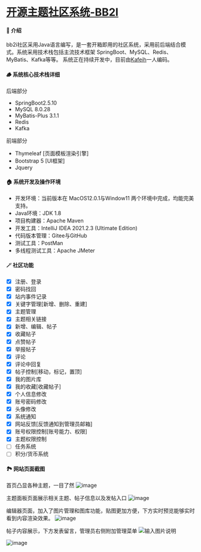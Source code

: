 # [开源主题社区系统-BB2I](https://devnts.com)

#### 📖 介绍
bb2i社区采用Java语言编写，是一套开箱即用的社区系统，采用前后端结合模式。系统采用技术栈包括主流技术框架 SpringBoot、MySQL、Redis、MyBatis、Kafka等等。
系统正在持续开发中，目前由[Kafeih](https://gitee.com/kafeih)一人编码。

#### 🪵 系统核心技术栈详细
后端部分
- SpringBoot2.5.10
- MySQL 8.0.28
- MyBatis-Plus 3.1.1
- Redis 
- Kafka

前端部分
- Thymeleaf [页面模板渲染引擎]
- Bootstrap 5 [UI框架]
- Jquery

#### 🏠 系统开发及操作环境
- 开发环境：当前版本在 MacOS12.0.1与Window11 两个环境中完成，均能完美支持。
- Java环境：JDK 1.8
- 项目构建器：Apache Maven
- 开发工具：IntelliJ IDEA 2021.2.3 (Ultimate Edition)
- 代码版本管理：Gitee与GitHub
- 测试工具：PostMan
- 多线程测试工具：Apache JMeter

#### 🪄 社区功能
- [x] 注册、登录
- [x] 密码找回
- [x] 站内事件记录
- [x] 关键字管理[新增、删除、重建]
- [x] 主题管理
- [x] 主题相关链接
- [x] 新增、编辑、帖子
- [x] 收藏帖子
- [x] 点赞帖子
- [x] 举报帖子
- [x] 评论
- [x] 评论中回复
- [x] 帖子控制[移动，标记，置顶]
- [x] 我的图片库
- [x] 我的收藏[收藏帖子]
- [x] 个人信息修改
- [x] 账号密码修改
- [x] 头像修改
- [x] 系统通知
- [x] 网站反馈[反馈通知到管理员邮箱]
- [x] 账号权限控制[账号能力、权限]
- [x] 主题权限控制
- [ ] 任务系统
- [ ] 积分/货币系统
 
#### 🏞 网站页面截图

首页凸显各种主题，一目了然
![image](https://user-images.githubusercontent.com/76029309/160407466-d302cf74-5e94-475f-9bc4-cfd3e851a997.png)

主题面板页面展示相关主题、帖子信息以及发帖入口
![image](https://user-images.githubusercontent.com/76029309/160407497-42df55bc-5bdf-4474-9868-23ac438240dd.png)

编辑器页面，加入了图片管理和图库功能，贴图更加方便，下方实时预览能够实时看到内容渲染效果。
![image](https://user-images.githubusercontent.com/76029309/160407522-2514869d-6a2d-41a8-8ec8-1a173cb764d9.png)

帖子内容展示，下方发表留言，管理员右侧附加管理菜单
![输入图片说明](bb2i_website_imageimage.png)

![image](https://user-images.githubusercontent.com/76029309/160407552-1742973c-48d6-4c2e-b056-9655e7dc400e.png)

